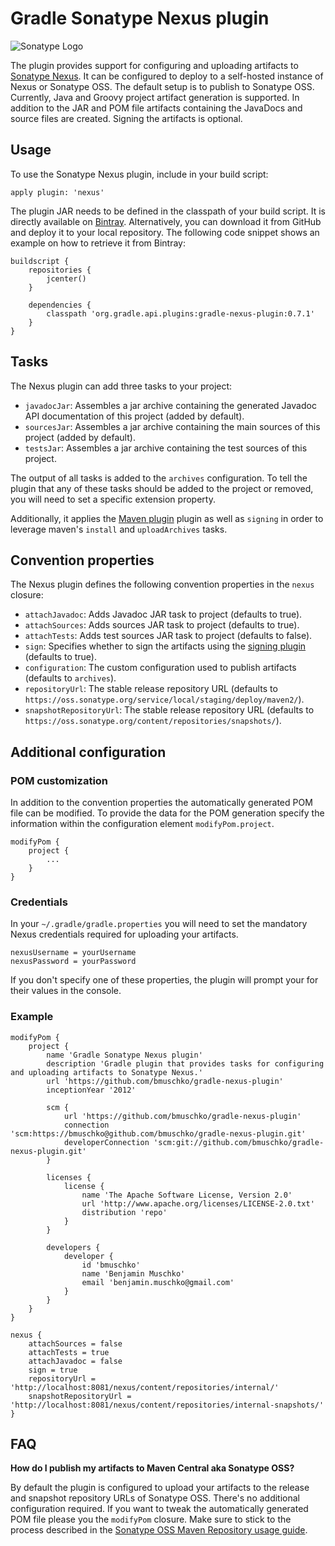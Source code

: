 # Gradle Sonatype Nexus plugin

![Sonatype Logo](http://media.marketwire.com/attachments/200910/580330_sonatype.gif)

The plugin provides support for configuring and uploading artifacts to [Sonatype Nexus](http://www.sonatype.org/nexus/). It can
be configured to deploy to a self-hosted instance of Nexus or Sonatype OSS. The default setup is to publish
to Sonatype OSS. Currently, Java and Groovy project artifact generation is supported. In addition to the JAR and POM file
 artifacts containing the JavaDocs and source files are created. Signing the artifacts is optional.

## Usage

To use the Sonatype Nexus plugin, include in your build script:

    apply plugin: 'nexus'

The plugin JAR needs to be defined in the classpath of your build script. It is directly available on
[Bintray](https://bintray.com/bmuschko/gradle-plugins/gradle-nexus-plugin).
Alternatively, you can download it from GitHub and deploy it to your local repository. The following code snippet shows an
example on how to retrieve it from Bintray:

    buildscript {
        repositories {
            jcenter()
        }

        dependencies {
            classpath 'org.gradle.api.plugins:gradle-nexus-plugin:0.7.1'
        }
    }

## Tasks

The Nexus plugin can add three tasks to your project:
* `javadocJar`: Assembles a jar archive containing the generated Javadoc API documentation of this project (added by default).
* `sourcesJar`: Assembles a jar archive containing the main sources of this project (added by default).
* `testsJar`: Assembles a jar archive containing the test sources of this project.

The output of all tasks is added to the `archives` configuration. To tell the plugin that any of these tasks should be
added to the project or removed, you will need to set a specific extension property.

Additionally, it applies the [Maven plugin](http://gradle.org/docs/current/userguide/maven_plugin.html) plugin as well
as `signing` in order to leverage maven's `install` and `uploadArchives` tasks.

## Convention properties

The Nexus plugin defines the following convention properties in the `nexus` closure:

* `attachJavadoc`: Adds Javadoc JAR task to project (defaults to true).
* `attachSources`: Adds sources JAR task to project (defaults to true).
* `attachTests`: Adds test sources JAR task to project (defaults to false).
* `sign`: Specifies whether to sign the artifacts using the [signing plugin](http://gradle.org/docs/current/userguide/signing_plugin.html) (defaults to true).
* `configuration`: The custom configuration used to publish artifacts (defaults to `archives`).
* `repositoryUrl`: The stable release repository URL (defaults to `https://oss.sonatype.org/service/local/staging/deploy/maven2/`).
* `snapshotRepositoryUrl`: The stable release repository URL (defaults to `https://oss.sonatype.org/content/repositories/snapshots/`).

## Additional configuration

### POM customization

In addition to the convention properties the automatically generated POM file can be modified. To provide the data for
the POM generation specify the information within the configuration element `modifyPom.project`.

    modifyPom {
        project {
            ...
        }
    }

### Credentials

In your `~/.gradle/gradle.properties` you will need to set the mandatory Nexus credentials required for uploading your artifacts.

    nexusUsername = yourUsername
    nexusPassword = yourPassword

If you don't specify one of these properties, the plugin will prompt your for their values in the console.

### Example

    modifyPom {
        project {
            name 'Gradle Sonatype Nexus plugin'
            description 'Gradle plugin that provides tasks for configuring and uploading artifacts to Sonatype Nexus.'
            url 'https://github.com/bmuschko/gradle-nexus-plugin'
            inceptionYear '2012'

            scm {
                url 'https://github.com/bmuschko/gradle-nexus-plugin'
                connection 'scm:https://bmuschko@github.com/bmuschko/gradle-nexus-plugin.git'
                developerConnection 'scm:git://github.com/bmuschko/gradle-nexus-plugin.git'
            }

            licenses {
                license {
                    name 'The Apache Software License, Version 2.0'
                    url 'http://www.apache.org/licenses/LICENSE-2.0.txt'
                    distribution 'repo'
                }
            }

            developers {
                developer {
                    id 'bmuschko'
                    name 'Benjamin Muschko'
                    email 'benjamin.muschko@gmail.com'
                }
            }
        }
    }

    nexus {
        attachSources = false
        attachTests = true
        attachJavadoc = false
        sign = true
        repositoryUrl = 'http://localhost:8081/nexus/content/repositories/internal/'
        snapshotRepositoryUrl = 'http://localhost:8081/nexus/content/repositories/internal-snapshots/'
    }

## FAQ

**How do I publish my artifacts to Maven Central aka Sonatype OSS?**

By default the plugin is configured to upload your artifacts to the release and snapshot repository URLs of Sonatype OSS.
There's no additional configuration required. If you want to tweak the automatically generated POM file please you the
`modifyPom` closure. Make sure to stick to the process described in the [Sonatype OSS Maven Repository usage guide](https://docs.sonatype.org/display/Repository/Sonatype+OSS+Maven+Repository+Usage+Guide).